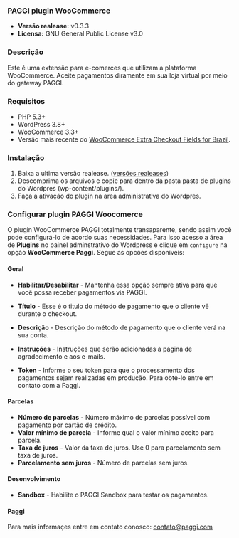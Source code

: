 
### PAGGI plugin WooCommerce

- **Versão realease:** v0.3.3
- **Licensa:** GNU General Public License v3.0

### Descrição
Este é uma extensão para e-comerces que utilizam a plataforma WooCommerce. Aceite pagamentos diramente em sua loja virtual por meio do gateway PAGGI.

### Requisitos
*  PHP 5.3+
*  WordPress 3.8+
*  WooCommerce 3.3+
*  Versão mais recente do [WooCommerce Extra Checkout Fields for Brazil](http://wordpress.org/plugins/woocommerce-extra-checkout-fields-for-brazil/).

### Instalação  
1. Baixa a ultima versão realease. ([versões realeases](https://github.com/paggi-com/woocommerce-paggi/releases))  
2. Descomprima os arquivos e copie para dentro da pasta pasta de plugins do Wordpres (wp-content/plugins/).  
3. Faça a ativação do plugin na area administrativa do Wordpres.
  
### Configurar plugin PAGGI Woocomerce

O plugin WooCommerce PAGGI  totalmente transaparente, sendo assim você pode configurá-lo de acordo suas necessidades. Para isso acesso a área de **Plugins** no painel adminstrativo do Wordpress e clique em ```configure``` na opção **WooCommerce Paggi**.
Segue as opcões disponiveis:

#### Geral

 * **Habilitar/Desabilitar** - Mantenha essa opção sempre ativa para que você possa receber pagamentos via PAGGI.
 * **Título** - Esse é o titulo do método de pagamento que o cliente vê durante o checkout.
 * **Descrição** - Descrição do método de pagamento que o cliente verá na sua conta.
 * **Instruções** - Instruções que serão adicionadas à página de agradecimento e aos e-mails.
 
 * **Token** - Informe o seu token para que o processamento dos pagamentos sejam realizadas em produção. Para obte-lo entre em contato com a Paggi.
 
#### Parcelas

 * **Número de parcelas** - Número máximo de parcelas possível com pagamento por cartão de crédito.
 * **Valor mínimo de parcela** - Informe qual o valor mínimo aceito para parcela.
 * **Taxa de juros** - Valor da taxa de juros. Use 0 para parcelamento sem taxa de juros.
 * **Parcelamento sem juros** - Número de parcelas sem juros.
 
#### Desenvolvimento

 * **Sandbox** - Habilite o PAGGI Sandbox para testar os pagamentos.
 
#### Paggi

Para mais informaçes entre em contato conosco: contato@paggi.com
